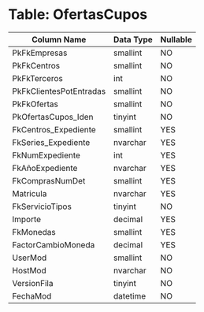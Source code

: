 # Table: OfertasCupos

| Column Name | Data Type | Nullable |
|-------------|-----------|----------|
| PkFkEmpresas | smallint | NO |
| PkFkCentros | smallint | NO |
| PkFkTerceros | int | NO |
| PkFkClientesPotEntradas | smallint | NO |
| PkFkOfertas | smallint | NO |
| PkOfertasCupos_Iden | tinyint | NO |
| FkCentros_Expediente | smallint | YES |
| FkSeries_Expediente | nvarchar | YES |
| FkNumExpediente | int | YES |
| FkAñoExpediente | nvarchar | YES |
| FkComprasNumDet | smallint | YES |
| Matricula | nvarchar | YES |
| FkServicioTipos | tinyint | NO |
| Importe | decimal | YES |
| FkMonedas | smallint | YES |
| FactorCambioMoneda | decimal | YES |
| UserMod | smallint | NO |
| HostMod | nvarchar | NO |
| VersionFila | tinyint | NO |
| FechaMod | datetime | NO |
